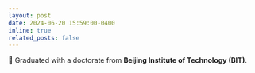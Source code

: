 ```yaml
---
layout: post
date: 2024-06-20 15:59:00-0400
inline: true
related_posts: false
---
```


🎉 Graduated with a doctorate from <b>Beijing Institute of Technology (BIT)</b>.
